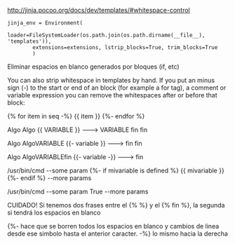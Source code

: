 http://jinja.pocoo.org/docs/dev/templates/#whitespace-control


    jinja_env = Environment(
            loader=FileSystemLoader(os.path.join(os.path.dirname(__file__), 'templates')),
            extensions=extensions, lstrip_blocks=True, trim_blocks=True
            )


Eliminar espacios en blanco generados por bloques (if, etc)


You can also strip whitespace in templates by hand. If you put an minus sign (-) to the start or end of an block (for example a for tag), a comment or variable expression you can remove the whitespaces after or before that block:

{% for item in seq -%}
  {{ item }}
{%- endfor %}



Algo                        Algo
{{ VARIABLE }}       --->   VARIABLE
fin                         fin

Algo                        AlgoVARIABLE
{{- variable }}      --->   fin
fin

Algo                       AlgoVARIABLEfin
{{- variable -}}     --->
fin


/usr/bin/cmd --some param
{%- if mivariable is defined %}
 {{ mivariable }}
{%- endif %}
 --more params

/usr/bin/cmd --some param True --more params

CUIDADO!
Si tenemos dos frases entre el {% %} y el {% fin %}, la segunda si tendrá los espacios en blanco


{%- hace que se borren todos los espacios en blanco y cambios de linea desde ese simbolo hasta el anterior caracter.
-%} lo mismo hacia la derecha
